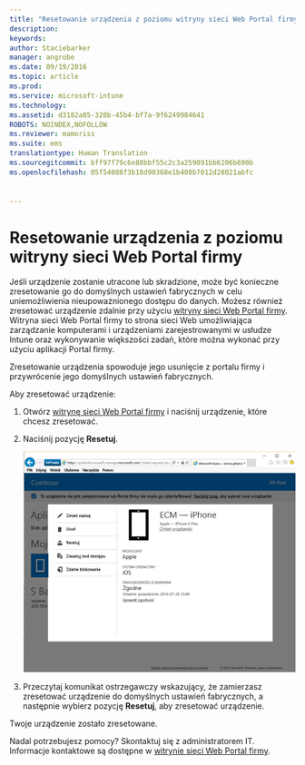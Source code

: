 ```yaml
---
title: "Resetowanie urządzenia z poziomu witryny sieci Web Portal firmy | Microsoft Intune"
description: 
keywords: 
author: Staciebarker
manager: angrobe
ms.date: 09/19/2016
ms.topic: article
ms.prod: 
ms.service: microsoft-intune
ms.technology: 
ms.assetid: d3182a85-328b-45b4-bf7a-9f6249984641
ROBOTS: NOINDEX,NOFOLLOW
ms.reviewer: mamoriss
ms.suite: ems
translationtype: Human Translation
ms.sourcegitcommit: bff97f79c6e88bbf55c2c3a259891bb6206b690b
ms.openlocfilehash: 05f54088f3b18d90368e1b408b7012d28021abfc


---
```



# Resetowanie urządzenia z poziomu witryny sieci Web Portal firmy

Jeśli urządzenie zostanie utracone lub skradzione, może być konieczne zresetowanie go do domyślnych ustawień fabrycznych w celu uniemożliwienia nieupoważnionego dostępu do danych. Możesz również zresetować urządzenie zdalnie przy użyciu [witryny sieci Web Portal firmy](http://portal.manage.microsoft.com). Witryna sieci Web Portal firmy to strona sieci Web umożliwiająca zarządzanie komputerami i urządzeniami zarejestrowanymi w usłudze Intune oraz wykonywanie większości zadań, które można wykonać przy użyciu aplikacji Portal firmy.

Zresetowanie urządzenia spowoduje jego usunięcie z portalu firmy i przywrócenie jego domyślnych ustawień fabrycznych.

Aby zresetować urządzenie:

1.  Otwórz [witrynę sieci Web Portal firmy](http://portal.manage.microsoft.com) i naciśnij urządzenie, które chcesz zresetować.

2.  Naciśnij pozycję **Resetuj**.

    ![reset-device-option-on-company-portal-website](./media//iwp-screen-with-all-options.png)

3. Przeczytaj komunikat ostrzegawczy wskazujący, że zamierzasz zresetować urządzenie do domyślnych ustawień fabrycznych, a następnie wybierz pozycję **Resetuj**, aby zresetować urządzenie.

Twoje urządzenie zostało zresetowane.

Nadal potrzebujesz pomocy? Skontaktuj się z administratorem IT. Informacje kontaktowe są dostępne w [witrynie sieci Web Portal firmy](http://portal.manage.microsoft.com).





<!--HONumber=Sep16_HO3-->


